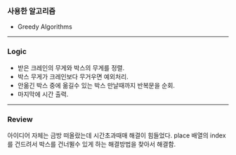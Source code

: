 ### 사용한 알고리즘
* Greedy Algorithms
_____________________________________________________
### Logic
* 받은 크레인의 무게와 박스의 무게를 정렬.
* 박스 무게가 크레인보다 무거우면 예외처리.
* 안옮긴 박스 중에 옮길수 있는 박스 만날때까지 반복문을 순회.
* 마지막에 시간 출력.
_____________________________________________________
### Review
아이디어 자체는 금방 떠올랐는데 시간초과때매 해결이 힘들었다.
place 배열의 index를 건드려서 박스를 건너뛸수 있게 하는 해결방법을 찾아서
해결함.
